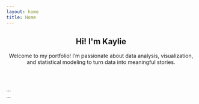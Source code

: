 ```yaml
---
layout: home
title: Home
---
```


<!-- Hero header -->
<header class="major">
  <h2>Hi! I'm Kaylie</h2>
  <p>Welcome to my portfolio! I’m passionate about data analysis, visualization, and statistical modeling to turn data into meaningful stories.</p>
</header>

<!-- Tiles section -->
<section class="tiles">
  <!-- Each tile -->
  <section class="tile style1">
    ...
  </section>
  ...
</section>
